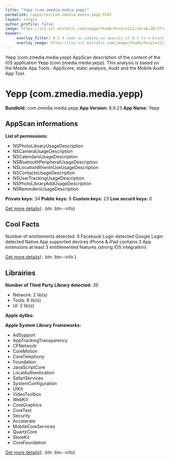 ```yaml
---
title: "Yepp (com.zmedia.media.yepp)"
permalink: /apps/ios/com.zmedia.media.yepp.html
layout: single
author_profile: false
image: https://is1-ssl.mzstatic.com/image/thumb/Purple122/v4/ab/26/37/ab2637fe-c03a-410d-63a9-7a2fc019e4d3/AppIcon-1x_U007emarketing-0-7-0-85-220.png/512x512bb.jpg
header: 
     overlay_filter: 0.5 # same as adding an opacity of 0.5 to a black background
     overlay_image: https://is1-ssl.mzstatic.com/image/thumb/Purple122/v4/ab/26/37/ab2637fe-c03a-410d-63a9-7a2fc019e4d3/AppIcon-1x_U007emarketing-0-7-0-85-220.png/512x512bb.jpg
---
```

Yepp (com.zmedia.media.yepp) AppScan description of the content of the iOS application Yepp (com.zmedia.media.yepp). This analysis is based on the Mobile App Tools : AppScore, static analysis, Audit and the Mobile Audit App Tool.

# Yepp (com.zmedia.media.yepp)

**BundleId:** com.zmedia.media.yepp
**App Version:** 8.9.23
**App Name:** Yepp


## AppScan informations 

**List of permissions:** 
- NSPhotoLibraryUsageDescription
- NSCameraUsageDescription
- NSCalendarsUsageDescription
- NSBluetoothPeripheralUsageDescription
- NSLocationWhenInUseUsageDescription
- NSContactsUsageDescription
- NSUserTrackingUsageDescription
- NSPhotoLibraryAddUsageDescription
- NSRemindersUsageDescription
  
  
**Private keys:** 34
**Public keys:** 8
**Custom keys:** 23
**Low securit keys:** 0
  
[Get more details](/pricing.html){: .btn .btn--info}

## Cool Facts

Number of entitlements detected: 9
Facebook Login detected
Google Login detected
Native App
supported devices iPhone & iPad
contains 3 App extensions
at least 3 entitlemented features (strong iOS integration)
  
[Get more details](/pricing.html){: .btn .btn--info }

## Librairies 
**Number of Third Party Library detected:** 39
- Network: 2 lib(s)
- Tools: 8 lib(s)
- UI: 2 lib(s)


**Apple dylibs:**


**Apple System Library Frameworks:**
- AdSupport
- AppTrackingTransparency
- CFNetwork
- CoreMotion
- CoreTelephony
- Foundation
- JavaScriptCore
- LocalAuthentication
- SafariServices
- SystemConfiguration
- UIKit
- VideoToolbox
- WebKit
- CoreGraphics
- CoreText
- Security
- Accelerate
- MobileCoreServices
- QuartzCore
- StoreKit
- CoreFoundation


  
[Get more details](/pricing.html){: .btn .btn--info}


